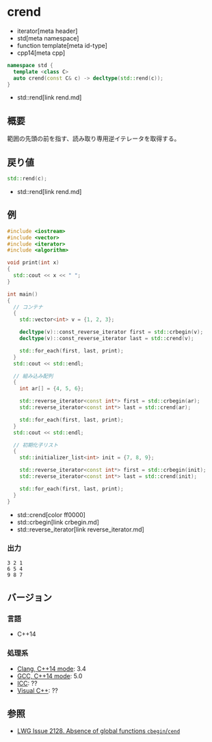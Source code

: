 # crend
* iterator[meta header]
* std[meta namespace]
* function template[meta id-type]
* cpp14[meta cpp]

```cpp
namespace std {
  template <class C>
  auto crend(const C& c) -> decltype(std::rend(c));
}
```
* std::rend[link rend.md]

## 概要
範囲の先頭の前を指す、読み取り専用逆イテレータを取得する。


## 戻り値
```cpp
std::rend(c);
```
* std::rend[link rend.md]


## 例
```cpp example
#include <iostream>
#include <vector>
#include <iterator>
#include <algorithm>

void print(int x)
{
  std::cout << x << " ";
}

int main()
{
  // コンテナ
  {
    std::vector<int> v = {1, 2, 3};

    decltype(v)::const_reverse_iterator first = std::crbegin(v);
    decltype(v)::const_reverse_iterator last = std::crend(v);

    std::for_each(first, last, print);
  }
  std::cout << std::endl;

  // 組み込み配列
  {
    int ar[] = {4, 5, 6};

    std::reverse_iterator<const int*> first = std::crbegin(ar);
    std::reverse_iterator<const int*> last = std::crend(ar);

    std::for_each(first, last, print);
  }
  std::cout << std::endl;

  // 初期化子リスト
  {
    std::initializer_list<int> init = {7, 8, 9};

    std::reverse_iterator<const int*> first = std::crbegin(init);
    std::reverse_iterator<const int*> last = std::crend(init);

    std::for_each(first, last, print);
  }
}
```
* std::crend[color ff0000]
* std::crbegin[link crbegin.md]
* std::reverse_iterator[link reverse_iterator.md]

### 出力
```
3 2 1 
6 5 4 
9 8 7 
```

## バージョン
### 言語
- C++14

### 処理系
- [Clang, C++14 mode](/implementation.md#clang): 3.4
- [GCC, C++14 mode](/implementation.md#gcc): 5.0
- [ICC](/implementation.md#icc): ??
- [Visual C++](/implementation.md#visual_cpp): ??


## 参照
- [LWG Issue 2128. Absence of global functions `cbegin`/`cend`](http://www.open-std.org/jtc1/sc22/wg21/docs/lwg-defects.html#2128)

